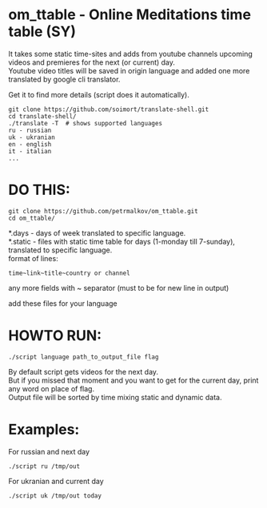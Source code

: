 # om_ttable - Online Meditations time table (SY)

It takes some static time-sites and adds from youtube channels upcoming videos and premieres for the next (or current) day.  
Youtube video titles will be saved in origin language and added one more translated by google cli translator.

Get it to find more details (script does it automatically).  
    
    git clone https://github.com/soimort/translate-shell.git  
    cd translate-shell/  
    ./translate -T  # shows supported languages  
    ru - russian  
    uk - ukranian  
    en - english  
    it - italian  
    ... 

# DO THIS:  

    git clone https://github.com/petrmalkov/om_ttable.git  
    cd om_ttable/  

*.days - days of week translated to specific language.  
*.static - files with static time table for days (1-monday till 7-sunday), translated to specific language.  
format of lines:  
    
    time~link~title~country or channel  
    
any more fields with ~ separator (must to be for new line in output)  

add these files for your language  

# HOWTO RUN:  

    ./script language path_to_output_file flag  

By default script gets videos for the next day.  
But if you missed that moment and you want to get for the current day, print any word on place of flag.  
Output file will be sorted by time mixing static and dynamic data.  

# Examples:  

For russian and next day  

    ./script ru /tmp/out  

For ukranian and current day  

    ./script uk /tmp/out today  

